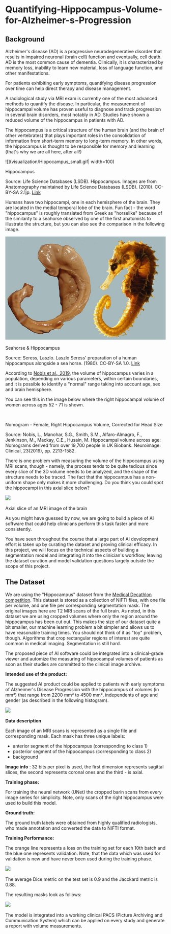 # Quantifying-Hippocampus-Volume-for-Alzheimer-s-Progression

## **Background**

Alzheimer's disease (AD) is a progressive neurodegenerative disorder that results in impaired neuronal (brain cell) function and eventually, cell death. AD is the most common cause of dementia. Clinically, it is characterized by memory loss, inability to learn new material, loss of language function, and other manifestations.

For patients exhibiting early symptoms, quantifying disease progression over time can help direct therapy and disease management.

A radiological study via MRI exam is currently one of the most advanced methods to quantify the disease. In particular, the measurement of hippocampal volume has proven useful to diagnose and track progression in several brain disorders, most notably in AD. Studies have shown a reduced volume of the hippocampus in patients with AD.

The hippocampus is a critical structure of the human brain (and the brain of other vertebrates) that plays important roles in the consolidation of information from short-term memory to long-term memory. In other words, the hippocampus is thought to be responsible for memory and learning (that's why we are all here, after all!)

![](visualization/Hippocampus_small.gif| width=100)

Hippocampus

Source: Life Science Databases (LSDB). Hippocampus. Images are from Anatomography maintained by Life Science Databases (LSDB). (2010). CC-BY-SA 2.1jp. [Link](https://commons.wikimedia.org/wiki/File:Hippocampus_small.gif)

Humans have two hippocampi, one in each hemisphere of the brain. They are located in the medial temporal lobe of the brain. Fun fact - the word "hippocampus" is roughly translated from Greek as "horselike" because of the similarity to a seahorse observed by one of the first anatomists to illustrate the structure, but you can also see the comparison in the following image.

![](visualization/hippocampus_and_seahorse.jpg)

Seahorse & Hippocampus

Source: Seress, Laszlo. Laszlo Seress' preparation of a human hippocampus alongside a sea horse. (1980). CC-BY-SA 1.0. [Link](https://commons.wikimedia.org/wiki/File:Hippocampus_and_seahorse.JPG)

According to [Nobis et al., 2019](https://www.sciencedirect.com/science/article/pii/S2213158219302542), the volume of hippocampus varies in a population, depending on various parameters, within certain boundaries, and it is possible to identify a "normal" range taking into account age, sex and brain hemisphere.

You can see this in the image below where the right hippocampal volume of women across ages 52 - 71 is shown.

![]()

Nomogram - Female, Right Hippocampus Volume, Corrected for Head Size

Source: Nobis, L., Manohar, S.G., Smith, S.M., Alfaro-Almagro, F., Jenkinson, M., Mackay, C.E., Husain, M. Hippocampal volume across age: Nomograms derived from over 19,700 people in UK Biobank. Neuroimage: Clinical, 23(2019), pp. 2213-1582.

There is one problem with measuring the volume of the hippocampus using MRI scans, though - namely, the process tends to be quite tedious since every slice of the 3D volume needs to be analyzed, and the shape of the structure needs to be traced. The fact that the hippocampus has a non-uniform shape only makes it more challenging. Do you think you could spot the hippocampi in this axial slice below?

![](RackMultipart20221113-1-pesno7_html_92d7f90d2dfcc30c.jpg)

Axial slice of an MRI image of the brain

As you might have guessed by now, we are going to build a piece of AI software that could help clinicians perform this task faster and more consistently.

You have seen throughout the course that a large part of AI development effort is taken up by curating the dataset and proving clinical efficacy. In this project, we will focus on the technical aspects of building a segmentation model and integrating it into the clinician's workflow, leaving the dataset curation and model validation questions largely outside the scope of this project.

## **The Dataset**

We are using the "Hippocampus" dataset from the [Medical Decathlon competition](http://medicaldecathlon.com/). This dataset is stored as a collection of NIFTI files, with one file per volume, and one file per corresponding segmentation mask. The original images here are T2 MRI scans of the full brain. As noted, in this dataset we are using cropped volumes where only the region around the hippocampus has been cut out. This makes the size of our dataset quite a bit smaller, our machine learning problem a bit simpler and allows us to have reasonable training times. You should not think of it as "toy" problem, though. Algorithms that crop rectangular regions of interest are quite common in medical imaging. Segmentation is still hard.

The proposed piece of AI software could be integrated into a clinical-grade viewer and automize the measuring of hippocampal volumes of patients as soon as their studies are committed to the clinical image archive.

**Intended use of the product:**

The suggested AI product could be applied to patients with early symptoms of Alzheimer's Disease Progression with the hippocampus of volumes (in mm³) that range from 2200 mm³ to 4500 mm³, independents of age and gender (as described in the following histogram).

![](RackMultipart20221113-1-pesno7_html_2186b4466c23a241.png)

**Data description**

Each image of an MRI scans is represented as a single file and corresponding mask. Each mask has three unique labels:

- anterior segment of the hippocampus (corresponding to class 1)
- posterior segment of the hippocampus (corresponding to class 2)
- background

**Image info** : 32 bits per pixel is used, the first dimension represents sagittal slices, the second represents coronal ones and the third - is axial.

**Training phase:**

For training the neural network (UNet) the cropped barin scans from every image series for simplicity. Note, only scans of the right hippocampus were used to build this model.

**Ground truth:**

The ground truth labels were obtained from highly qualified radiologists, who made annotation and converted the data to NIFTI format.

**Training Performance:**

The orange line represents a loss on the training set for each 10th batch and the blue one represents validation. Note, that the data which was used for validation is new and have never been used during the training phase.

![](RackMultipart20221113-1-pesno7_html_780d9751483f1fcc.png)

The average Dice metric on the test set is 0.9 and the Jacckard metric is 0.88.

The resulting masks look as follows:

![](RackMultipart20221113-1-pesno7_html_b2a3c9682e87f375.png)

The model is integrated into a working clinical PACS (Picture Archiving and Communication System) which can be applied on every study and generate a report with volume measurements.
